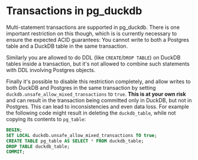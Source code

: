 # Transactions in pg_duckdb

Multi-statement transactions are supported in pg_duckdb. There is one important restriction on this though, which is is currently necessary to ensure the expected ACID guarantees: You cannot write to both a Postgres table and a DuckDB table in the same transaction.

Similarly you are allowed to do DDL (like `CREATE`/`DROP TABLE`) on DuckDB tables inside a transaction, but it's not allowed to combine such statements with DDL involving Postgres objects.

Finally it's possible to disable this restriction completely, and allow writes to both DuckDB and Postgres in the same transaction by setting `duckdb.unsafe_allow_mixed_transactions` to `true`. **This is at your own risk** and can result in the transaction being committed only in DuckDB, but not in Postgres. This can lead to inconsistencies and even data loss. For example the following code might result in deleting the `duckdb_table`, while not copying its contents to `pg_table`:

```sql
BEGIN;
SET LOCAL duckdb.unsafe_allow_mixed_transactions TO true;
CREATE TABLE pg_table AS SELECT * FROM duckdb_table;
DROP TABLE duckdb_table;
COMMIT;
```
